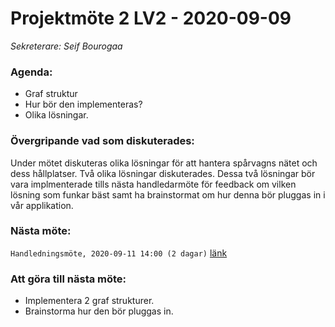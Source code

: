 # Projektmöte 2 LV2 - 2020-09-09
*Sekreterare: Seif Bourogaa*

### Agenda:
- Graf struktur
- Hur bör den implementeras? 
- Olika lösningar. 

### Övergripande vad som diskuterades:

Under mötet diskuteras olika lösningar för att hantera spårvagns nätet och dess hållplatser. 
Två olika lösningar diskuterades. Dessa två lösningar bör vara implmenterade tills nästa handledarmöte
för feedback om vilken lösning som funkar bäst samt ha brainstormat om hur denna bör pluggas in 
i vår applikation. 

### Nästa möte:
```Handledningsmöte, 2020-09-11 14:00 (2 dagar)``` [länk](https://github.com/DKWA0000/OOPP-HT20/blob/master/Notes%20From%20Project%20Meetings/2020-09-11%20-%20Handledningsm%C3%B6te%20LV2.md)

### Att göra till nästa möte:
- Implementera 2 graf strukturer. 
- Brainstorma hur den bör pluggas in. 
